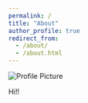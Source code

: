 ```yaml
---
permalink: /
title: "About"
author_profile: true
redirect_from: 
  - /about/
  - /about.html
---
```


![Profile Picture](Landscape.png)

Hi!!
